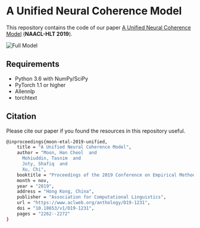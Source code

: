 # A Unified Neural Coherence Model

This repository contains the code of our paper [A Unified Neural Coherence Model](https://www.aclweb.org/anthology/D19-1231/)  (**NAACL-HLT 2019**).

![Full Model](https://ntunlpsg.github.io/img/unified_coherence.png)


## Requirements

- Python 3.6 with NumPy/SciPy
- PyTorch 1.1 or higher
- Allennlp
- torchtext



## Citation
Please cite our paper if you found the resources in this repository useful.
```bash
@inproceedings{moon-etal-2019-unified,
    title = "A Unified Neural Coherence Model",
    author = "Moon, Han Cheol  and
      Mohiuddin, Tasnim  and
      Joty, Shafiq  and
      Xu, Chi",
    booktitle = "Proceedings of the 2019 Conference on Empirical Methods in Natural Language Processing and the 9th International Joint Conference on Natural Language Processing (EMNLP-IJCNLP)",
    month = nov,
    year = "2019",
    address = "Hong Kong, China",
    publisher = "Association for Computational Linguistics",
    url = "https://www.aclweb.org/anthology/D19-1231",
    doi = "10.18653/v1/D19-1231",
    pages = "2262--2272"
}

```

